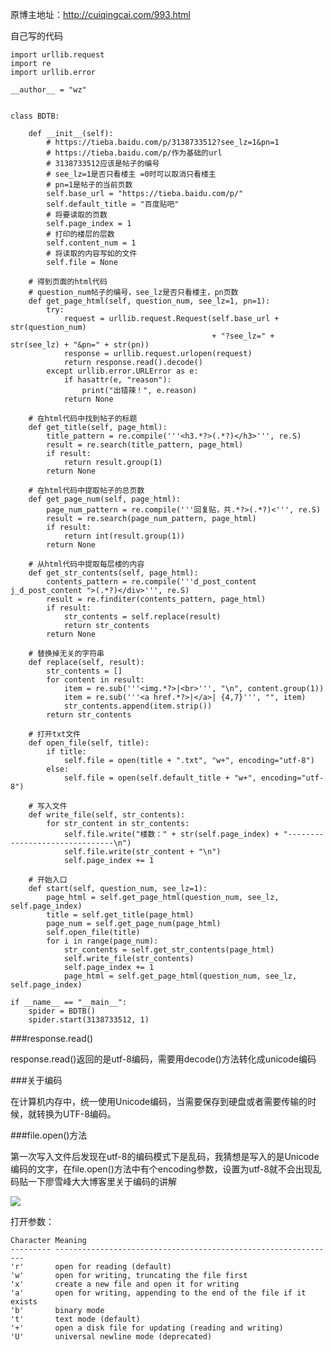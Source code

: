 原博主地址：http://cuiqingcai.com/993.html

自己写的代码

    import urllib.request
    import re
    import urllib.error

    __author__ = "wz"


    class BDTB:
    
    	def __init__(self):
    		# https://tieba.baidu.com/p/3138733512?see_lz=1&pn=1
    		# https://tieba.baidu.com/p/作为基础的url
    		# 3138733512应该是帖子的编号
    		# see_lz=1是否只看楼主 =0时可以取消只看楼主
    		# pn=1是帖子的当前页数
    		self.base_url = "https://tieba.baidu.com/p/"
    		self.default_title = "百度贴吧"
    		# 将要读取的页数
    		self.page_index = 1
    		# 打印的楼层的层数
    		self.content_num = 1
    		# 将读取的内容写如的文件
    		self.file = None
    
    	# 得到页面的html代码
    	# question_num帖子的编号，see_lz是否只看楼主，pn页数
    	def get_page_html(self, question_num, see_lz=1, pn=1):
    		try:
    			request = urllib.request.Request(self.base_url + str(question_num)
    											 + "?see_lz=" + str(see_lz) + "&pn=" + str(pn))
    			response = urllib.request.urlopen(request)
    			return response.read().decode()
    		except urllib.error.URLError as e:
    			if hasattr(e, "reason"):
    				print("出错辣！", e.reason)
    			return None
    
    	# 在html代码中找到帖子的标题
    	def get_title(self, page_html):
    		title_pattern = re.compile('''<h3.*?>(.*?)</h3>''', re.S)
    		result = re.search(title_pattern, page_html)
    		if result:
    			return result.group(1)
    		return None
    
    	# 在html代码中提取帖子的总页数
    	def get_page_num(self, page_html):
    		page_num_pattern = re.compile('''回复贴，共.*?>(.*?)<''', re.S)
    		result = re.search(page_num_pattern, page_html)
    		if result:
    			return int(result.group(1))
    		return None
    
    	# 从html代码中提取每层楼的内容
    	def get_str_contents(self, page_html):
    		contents_pattern = re.compile('''d_post_content j_d_post_content ">(.*?)</div>''', re.S)
    		result = re.finditer(contents_pattern, page_html)
    		if result:
    			str_contents = self.replace(result)
    			return str_contents
    		return None
    
    	# 替换掉无关的字符串
    	def replace(self, result):
    		str_contents = []
    		for content in result:
    			item = re.sub('''<img.*?>|<br>''', "\n", content.group(1))
    			item = re.sub('''<a href.*?>|</a>| {4,7}''', "", item)
    			str_contents.append(item.strip())
    		return str_contents
    
    	# 打开txt文件
    	def open_file(self, title):
    		if title:
    			self.file = open(title + ".txt", "w+", encoding="utf-8")
    		else:
    			self.file = open(self.default_title + "w+", encoding="utf-8")
    
    	# 写入文件
    	def write_file(self, str_contents):
    		for str_content in str_contents:
    			self.file.write("楼数：" + str(self.page_index) + "-------------------------------\n")
    			self.file.write(str_content + "\n")
    			self.page_index += 1
    
    	# 开始入口
    	def start(self, question_num, see_lz=1):
    		page_html = self.get_page_html(question_num, see_lz, self.page_index)
    		title = self.get_title(page_html)
    		page_num = self.get_page_num(page_html)
    		self.open_file(title)
    		for i in range(page_num):
    			str_contents = self.get_str_contents(page_html)
    			self.write_file(str_contents)
    			self.page_index += 1
    			page_html = self.get_page_html(question_num, see_lz, self.page_index)
    
    if __name__ == "__main__":
    	spider = BDTB()
    	spider.start(3138733512, 1)
    


###response.read()

response.read()返回的是utf-8编码，需要用decode()方法转化成unicode编码

###关于编码

在计算机内存中，统一使用Unicode编码，当需要保存到硬盘或者需要传输的时候，就转换为UTF-8编码。

###file.open()方法

第一次写入文件后发现在utf-8的编码模式下是乱码，我猜想是写入的是Unicode编码的文字，在file.open()方法中有个encoding参数，设置为utf-8就不会出现乱码贴一下廖雪峰大大博客里关于编码的讲解

![](https://raw.githubusercontent.com/516310189/PythonSpider/master/BDTB/Screenshot.png)

打开参数：

    Character Meaning
    --------- ---------------------------------------------------------------
    'r'       open for reading (default)
    'w'       open for writing, truncating the file first
    'x'       create a new file and open it for writing
    'a'       open for writing, appending to the end of the file if it exists
    'b'       binary mode
    't'       text mode (default)
    '+'       open a disk file for updating (reading and writing)
    'U'       universal newline mode (deprecated)

